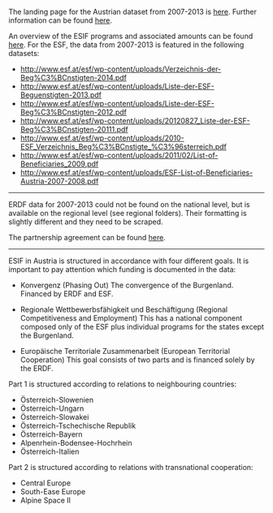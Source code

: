 The landing page for the Austrian dataset from 2007-2013 is [here](http://www.oerok.gv.at/eu-regionalpolitik/eu-strukturfonds-in-oesterreich-2007-2013.html). Further information can be found [here](https://www.bka.gv.at/site/6093/default.aspx).

An overview of the ESIF programs and associated amounts can be found [here](http://www.oerok.gv.at/fileadmin/Bilder/3.Reiter-Regionalpolitik/1._EU-Koehaesionspolitik/Tabelle_Strukturfondsmittel_2007-2013.pdf). For the ESF, the data from 2007-2013 is featured in the following datasets:

* http://www.esf.at/esf/wp-content/uploads/Verzeichnis-der-Beg%C3%BCnstigten-2014.pdf
* http://www.esf.at/esf/wp-content/uploads/Liste-der-ESF-Beguenstigten-2013.pdf
* http://www.esf.at/esf/wp-content/uploads/Liste-der-ESF-Beg%C3%BCnstigten-2012.pdf
* http://www.esf.at/esf/wp-content/uploads/20120827_Liste-der-ESF-Beg%C3%BCnstigten-20111.pdf
* http://www.esf.at/esf/wp-content/uploads/2010-ESF_Verzeichnis_Beg%C3%BCnstigte_%C3%96sterreich.pdf
* http://www.esf.at/esf/wp-content/uploads/2011/02/List-of-Beneficiaries_2009.pdf
* http://www.esf.at/esf/wp-content/uploads/ESF-List-of-Beneficiaries-Austria-2007-2008.pdf

---

ERDF data for 2007-2013 could not be found on the national level, but is available on the regional level (see regional folders). Their formatting is slightly different and they need to be scraped. 

The partnership agreement can be found [here](http://www.oerok.gv.at/fileadmin/Bilder/3.Reiter-Regionalpolitik/2.EU-Kohaesionspolitik_2014_/Nationale_Strategie_STRAT.AT2020/STRAT_AT_2020_genehmigte_Version_2_der_PV_vom_16._Oktober_2015.pdf).

---

ESIF in Austria is structured in accordance with four different goals. It is important to pay attention which funding is documented in the data: 

* Konvergenz (Phasing Out) 
The convergence of the Burgenland. Financed by ERDF and ESF. 

* Regionale Wettbewerbsfähigkeit und Beschäftigung (Regional Competitiveness and Employment)
This has a national component composed only of the ESF plus individual programs for the states except the Burgenland.

* Europäische Territoriale Zusammenarbeit (European Territorial Cooperation)
This goal consists of two parts and is financed solely by the ERDF.  

Part 1 is structured according to relations to neighbouring countries: 
* Österreich-Slowenien
* Österreich-Ungarn
* Österreich-Slowakei
* Österreich-Tschechische Republik
* Österreich-Bayern
* Alpenrhein-Bodensee-Hochrhein
* Österreich-Italien

Part 2 is structured according to relations with transnational cooperation:
* Central Europe
* South-Ease Europe
* Alpine Space II